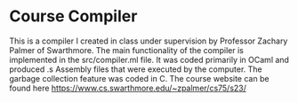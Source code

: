 # Course Compiler
This is a compiler I created in class under supervision by Professor Zachary Palmer of Swarthmore. The main functionality of the compiler is implemented in the src/compiler.ml file. It was coded primarily in OCaml and produced .s Assembly files that were executed by the computer. The garbage collection feature was coded in C. The course website can be found here https://www.cs.swarthmore.edu/~zpalmer/cs75/s23/
